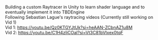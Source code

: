 Building a custom Raytracer in Unity to learn shader language and to eventually implement it into TBDEngine \
Following Sebastian Lague's raytracing videos (Currently still working on Vid 1) \
Vid 1: https://youtu.be/Qz0KTGYJtUk?si=heAAN-ZCbnAZ1u8M \
Vid 2: https://youtu.be/C1H4zIiCOaI?si=Vt3C81bVIxex0tqF
